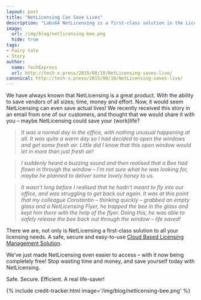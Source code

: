 ```yaml
---
layout: post
title: "NetLicensing Can Save Lives"
description: "Labs64 NetLicensing is a first-class solution in the Licensing as a Service (LaaS) sector"
image:
  url: /img/blog/netlicensing-bee.png
  hide: true
tags:
- Fairy tale
- Story
author:
  name: TechExpress
  url: http://tech-x.press/2015/08/10/NetLicensing-saves-live/
canonical: http://tech-x.press/2015/08/10/NetLicensing-saves-live/
---
```


We have always known that NetLicensing is a great product. With the ability to save vendors of all sizes; time, money and effort. Now, it would seem NetLicensing can even save actual lives! We recently received this story in an email from one of our customers, and thought that we would share it with you – maybe NetLicensing could save your (work)life?

> *It was a normal day in the office, with nothing unusual happening at all. It was quite a warm day so I had decided to open the windows and get some fresh air. Little did I know that this open window would let in more than just fresh air!*

> *I suddenly heard a buzzing sound and then realised that a Bee had flown in through the window – I’m not sure what he was looking for, maybe he planned to deliver some lovely honey to us.*

> *It wasn’t long before I realised that he hadn’t meant to fly into our office, and was struggling to get back out again. It was at this point that my colleague Constantin – thinking quickly – grabbed an empty glass and a NetLicensing Flyer, he trapped the bee in the glass and kept him there with the help of the flyer. Doing this, he was able to safely release the bee back out through the window – life saved!*

There we are, not only is NetLicensing a first-class solution to all your licensing needs. A safe, secure and easy-to-use [Cloud Based Licensing Management Solution](http://netlicensing.io).

We’ve just made NetLicensing even easier to access – with it now being completely free! Stop wasting time and money, and save yourself today with NetLicensing.

Safe. Secure. Efficient. A real life-saver!

{% include credit-tracker.html image='/img/blog/netlicensing-bee.png' %}
